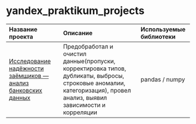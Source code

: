 # yandex_praktikum_projects
| Название проекта | Описание | Используемые библиотеки | 
| :---------------------- | :---------------------- | :---------------------- |
| [Исследование надёжности заёмщиков — анализ банковских данных](https://github.com/MikhailPerevozchikov/yandex_praktikum_projects/tree/main/1.%D0%98%D1%81%D1%81%D0%BB%D0%B5%D0%B4%D0%BE%D0%B2%D0%B0%D0%BD%D0%B8%D0%B5%20%D0%BD%D0%B0%D0%B4%D1%91%D0%B6%D0%BD%D0%BE%D1%81%D1%82%D0%B8%20%D0%B7%D0%B0%D1%91%D0%BC%D1%89%D0%B8%D0%BA%D0%BE%D0%B2) | Предобработал и очистил данные(пропуски, корректировка типов, дубликаты, выбросы, строковые аномалии, категоризация), провел анализ, выявил зависимости и корреляции| pandas / numpy |
